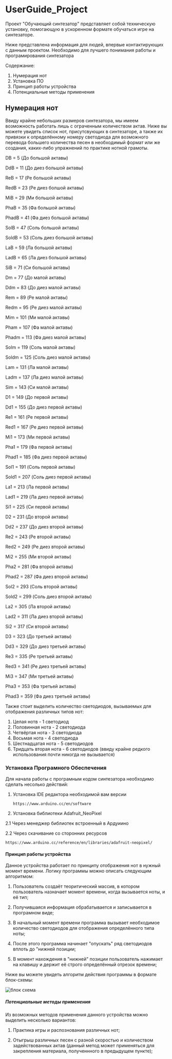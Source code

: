 # UserGuide_Project
Проект "Обучающий синтезатор" представляет собой техническую установку, помогающую в ускоренном формате обучаться игре на синтезаторе. 

Ниже представлена информация для людей, впервые контактирующих с данным проектом. Необходимо для лучшего понимания работы и програмирования синтезатора

Содержание:
1. Нумерация нот
2. Установка ПО
3. Принцип работы устройства
4. Потенциальные методы применения
## Нумерация нот
Ввиду крайне небольших размеров синтезатора, мы имеем возможность работать лишь с ограченным количеством актав. Ниже вы можете увидеть список нот, присутсвующих в синтезаторе, а также их привязки к определённому номеру светодиода для возможного перевода большего количества песен в необходимый формат или же создания, каких-либо упражнений по практике нотной грамоты.

DB = 5 (До большой актавы)

DdB = 11 (До диез большой актавы)

ReB = 17 (Ре большой актавы)

RedB = 23 (Ре диез болшой актавы)

MiB = 29 (Ми большой актавы)

PhaB = 35 (Фа большой актавы)

PhadB = 41 (Фа диез большой актавы)

SolB = 47 (Соль большой актавы)

SoldB = 53 (Соль диез большой актавы)

LaB = 59 (Ла большой актавы)

LadB = 65 (Ла диез большой актавы)

SiB = 71 (Си большой актавы)

Dm = 77 (До малой актавы)

Ddm = 83 (До диез малой актавы)

Rem = 89 (Ре малой актавы)

Redm = 95 (Ре диез малой актавы)

Mim = 101 (Ми малой актавы)

Pham = 107 (Фа малой актавы)

Phadm = 113 (Фа диез малой актавы)

Solm = 119 (Соль малой актавы)

Soldm = 125 (Соль диез малой актавы)

Lam = 131 (Ла малой актавы)

Ladm = 137 (Ла диез малой актавы)

Sim = 143 (Си малой актавы)

D1 = 149 (До первой актавы)

Dd1 = 155 (До диез первой актавы)

Re1 = 161 (Ре первой актавы)

Red1 = 167 (Ре диез первой актавы)

Mi1 = 173 (Ми первой актавы)

Pha1 = 179 (Фа первой актавы)

Phad1 = 185 (Фа диез первой актавы)

Sol1 = 191 (Соль первой актавы)

Sold1 = 207 (Соль диез первой актавы)

La1 = 213 (Ла первой актавы)

Lad1 = 219 (Ла диез первой актавы)

Si1 = 225 (Си первой актавы)

D2 = 231 (До второй актавы)

Dd2 = 237 (До диез второй актавы)

Re2 = 243 (Ре второй актавы)

Red2 = 249 (Ре диез второй актавы)

Mi2 = 255 (Ми второй актавы)

Pha2 = 281 (Фа второй актавы)

Phad2 = 287 (Фа диез второй актавы)

Sol2 = 293 (Соль второй актавы)

Sold2 = 299 (Соль диез второй актавы)

La2 = 305 (Ла второй актавы)

Lad2 = 311 (Ла диез второй актавы)

Si2 = 317 (Си второй актавы)

D3 = 323 (До третьей актавы)

Dd3 = 329 (До диез третьей актавы)

Re3 = 335 (Ре третьей актавы)

Red3 = 341 (Ре диез третьей актавы)

Mi3 = 347 (Ми третьей актавы)

Pha3 = 353 (Фа третьей актавы)

Phad3 = 359 (Фа диез третьей актавы)

Также стоит выделить количество светодиодов, вызываемых для отображения различных типов нот:

1. Целая нотв - 1 светодиод
2. Половинная нота - 2 светодиода
3. Четвёртая нота - 3 светодиода
4. Восьмая нота - 4 светодиода
5. Шестнадцатая нота - 5 светодиодов
6. Тридцать вторая нота - 6 светодиодов (ввиду крайне редкого использования почти никогда не вызывается)

### Установка Програмного Обеспечения

Для начала работы с програмным кодом синтезатора необходимо сделать несолько действий:

1. Установка IDE редактора необходимой вам версии

   `https://www.arduino.cc/en/software`
   
2. Установка библиотеки Adafruit_NeoPixel

2.1 Через менеджер библиотек встроенный в Ардуиино

2.2 Через скачивание со сторонних ресурсов

`https://www.arduino.cc/reference/en/libraries/adafruit-neopixel/`

#### Принцип работы устройства

Данное устройства работает по принципу отображения нот в нужный момент времени. Логику программы можно описать следующим алгоритмом:

1. Пользователь создаёт теоритический массив, в котором пользователь назначает момент времени, когда вызывается ноты, и её тип;

2. Получившаяся информация обрабатывается и записывается в програмном виде;

3. В начальный момент времени программа вызывает необходимое количество светодиодов для отображения определённого типа ноты;

4. После этого программа начинает "опускать" ряд светодиодов вплоть до "нижней позиции;

5. В момент нахождения в "нижней" позиции пользователь нажимает на клавишу и держит её строго определённый отрезок времени;

Ниже вы можете увидеть алгоритм действия программы в формате блок-схемы:

![блок схема](https://github.com/TOOSTEER/UserGuide_Project/assets/154697128/96181b57-346b-4987-9648-3992d04f9020)

##### Потенциальные методы применения 

Из возможных методов применения данного устройства можно выделить несколько вариантов:

1. Практика игры и распознования различных нот;

2. Отыгрыш различных песен с разной скоростью и количеством задействованных актав (данный метод может применяться для закрепления материала, полученнного в предыдущем пункте);
